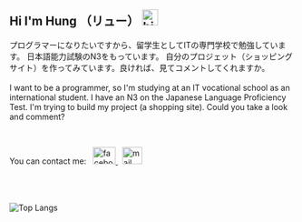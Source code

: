 ## Hi I'm Hung （リュー） <img src="https://user-images.githubusercontent.com/1303154/88677602-1635ba80-d120-11ea-84d8-d263ba5fc3c0.gif" width="28px" height="28px" alt="hi">


プログラマーになりたいですから、留学生としてITの専門学校で勉強しています。 日本語能力試験のN3をもっています。 自分のプロジェット（ショッピングサイト）を作ってみています。良ければ、見てコメントしてくれますか。
<br>
<br>
I want to be a programmer, so I'm studying at an IT vocational school as an international student. I have an N3 on the Japanese Language Proficiency Test. I'm trying to build my project (a shopping site). Could you take a look and comment? 

<br>

<p align="left"> 
 You can contact me:
 &nbsp
 <a href="https://www.facebook.com/profile.php?id=100069865830621" target="blank">
    <img src="https://upload.wikimedia.org/wikipedia/commons/5/51/Facebook_f_logo_%282019%29.svg" alt="facebook" height="30" width="40" />
 </a>
 &nbsp
 <a href="mailto:hung.luu.ryu@gmail.com" target="blank">
    <img src="https://upload.wikimedia.org/wikipedia/commons/7/7e/Gmail_icon_%282020%29.svg" alt="mail" height="30" width="35" />
 </a>
</p>
 
<br>
<br>

<br>

 <img align="left" alt="Top Langs" src="https://github-readme-stats-qfar.vercel.app/api/top-langs/?username=ryu-1905&layout=compact&hide_border=true&theme=transparent" />

